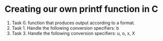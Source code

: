 # Creating our own printf function in C
1. Task 0.  function that produces output according to a format.
2. Task 1. Handle the following conversion specifiers: b
3. Task 3. Handle the following conversion specifiers: u, o, x, X
